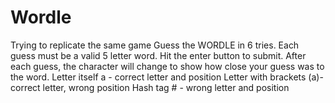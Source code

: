 # Wordle
Trying to replicate the same game
Guess the WORDLE in 6 tries.
Each guess must be a valid 5 letter word. Hit the enter button to submit.
After each guess, the character will change to show how close your guess was to the word.
Letter itself a - correct letter and position
Letter with brackets (a)- correct letter, wrong position
Hash tag # - wrong letter and position
